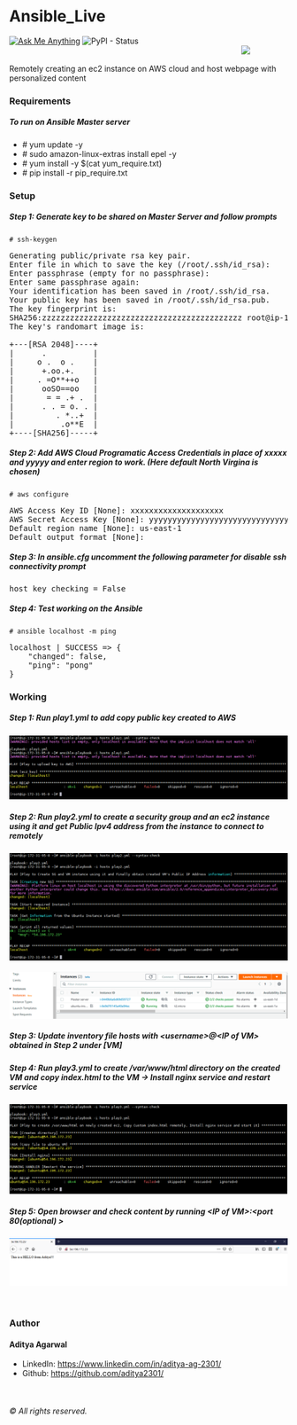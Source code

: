 # Ansible_Live
<a href="mailto:aditya_ag2301@yahoo.in"> ![Ask Me Anything](https://img.shields.io/badge/Ask%20me-anything-1abc9c.svg?longCache=true&style=plastic)</a>   ![PyPI - Status](https://img.shields.io/pypi/status/Django.svg?style=plastic)&emsp;&emsp;&emsp;&emsp;&emsp;&emsp;&emsp;&emsp;&emsp;&emsp;&emsp;&emsp;&emsp;&emsp;&emsp;&emsp;&emsp;&emsp;&emsp;&emsp;&emsp;&emsp;&emsp;&emsp;&emsp;&emsp;&emsp;&emsp;&emsp;&emsp;<a href="https://github.com/boudhayan-dev/Automatic-Waste-Segregator/tree/v.01"><img src="https://img.shields.io/badge/Version-0.1-brightgreen.svg?longCache=true&style=for-the-badge"></a>
<br>

Remotely creating an ec2 instance on AWS cloud and host webpage with personalized content


### Requirements
##### To run on Ansible Master server
- \# yum update -y
- \# sudo amazon-linux-extras install epel -y
- \# yum install -y $(cat yum_require.txt)
- \# pip install -r pip_require.txt


### Setup
##### Step 1: Generate key to be shared on Master Server and follow prompts

```
# ssh-keygen
```
<pre>
Generating public/private rsa key pair.
Enter file in which to save the key (/root/.ssh/id_rsa):
Enter passphrase (empty for no passphrase):
Enter same passphrase again:
Your identification has been saved in /root/.ssh/id_rsa.
Your public key has been saved in /root/.ssh/id_rsa.pub.
The key fingerprint is:
SHA256:zzzzzzzzzzzzzzzzzzzzzzzzzzzzzzzzzzzzzzzzzzz root@ip-172-31-95-0.ec2.internal
The key's randomart image is:

+---[RSA 2048]----+
|      .          |
|     o .  o .    |
|      +.oo.+.    |
|     . =O**++o   |
|      ooSO==oo   |
|       = = .+ .  |
|      . . = o. . |
|         . *..+  |
|          .o**E  |
+----[SHA256]-----+
</pre>

##### Step 2: Add AWS Cloud Programatic Access Credentials in place of xxxxx and yyyyy and enter region to work. (Here default North Virgina is chosen)

```
# aws configure
```
<pre>
AWS Access Key ID [None]: xxxxxxxxxxxxxxxxxxxx
AWS Secret Access Key [None]: yyyyyyyyyyyyyyyyyyyyyyyyyyyyyyyyyyyyyyyy
Default region name [None]: us-east-1
Default output format [None]:
</pre>

##### Step 3: In ansible.cfg uncomment the following parameter for disable ssh connectivity prompt
<pre>
host_key_checking = False
</pre>

##### Step 4: Test working on the Ansible

```
# ansible localhost -m ping
```
<pre>
localhost | SUCCESS => {
    "changed": false,
    "ping": "pong"
}
</pre>

### Working
##### Step 1: Run **play1.yml** to add copy public key created to AWS
<a href="https://github.com/aditya2301/Ansible_Live/tree/main/"><img src="images/ansible1.PNG"></a>

##### Step 2: Run **play2.yml** to create a security group and an ec2 instance using it and get Public Ipv4 address from the instance to connect to remotely
<a href="https://github.com/aditya2301/Ansible_Live/tree/main/"><img src="images/ansible2.PNG"></a>
<br>
<br>
<a href="https://github.com/aditya2301/Ansible_Live/tree/main/"><img src="images/ansible5.PNG"></a>

##### Step 3: Update inventory file **hosts** with \<username\>@\<IP of VM\> obtained in Step 2 under [VM]

##### Step 4: Run **play3.yml** to create /var/www/html directory on the created VM and copy index.html to the VM -> Install nginx service and restart service
<a href="https://github.com/aditya2301/Ansible_Live/tree/main/"><img src="images/ansible3.PNG"></a>

##### Step 5: Open browser and check content by running \<IP of VM\>:\<port 80(optional) \>
<a href="https://github.com/aditya2301/Ansible_Live/tree/main/"><img src="images/ansible4.PNG"></a>

<br>

### Author
#### Aditya Agarwal
- LinkedIn: https://www.linkedin.com/in/aditya-ag-2301/ 
- Github: https://github.com/aditya2301/

<br>

###### © All rights reserved.
